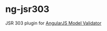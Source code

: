 ng-jsr303
=========

JSR 303 plugin for [AngularJS Model Validator](netceteragroup/angular-model-validation)
